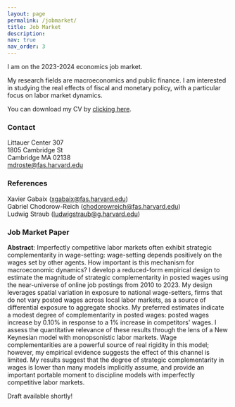 ```yaml
---
layout: page
permalink: /jobmarket/
title: Job Market
description:  
nav: true
nav_order: 3
---
```



I am on the 2023-2024 economics job market. <br>

My research fields are macroeconomics and public finance. I am interested in studying the real effects of fiscal and monetary policy, with a particular focus on labor market dynamics. <br>

You can download my CV by [clicking here](/files/cv.pdf). <br>



### Contact

Littauer Center 307 <br>
1805 Cambridge St <br>
Cambridge MA 02138 <br>
[mdroste@fas.harvard.edu](mailto:mdroste@fas.harvard.edu) <br>



### References

Xavier Gabaix ([xgabaix@fas.harvard.edu](mailto:xgabaix@fas.harvard.edu)) <br>
Gabriel Chodorow-Reich ([chodorowreich@fas.harvard.edu](mailto:chodorowreich@fas.harvard.edu)) <br>
Ludwig Straub ([ludwigstraub@g.harvard.edu](mailto:ludwigstraub@g.harvard.edu)) <br>



### Job Market Paper

**Abstract**: Imperfectly competitive labor markets often exhibit strategic complementarity in wage-setting: wage-setting depends positively on the wages set by other agents. How important is this mechanism for macroeconomic dynamics? I develop a reduced-form empirical design to estimate the magnitude of strategic complementarity in posted wages using the near-universe of online job postings from 2010 to 2023. My design leverages spatial variation in exposure to national wage-setters, firms that do not vary posted wages across local labor markets, as a source of differential exposure to aggregate shocks. My preferred estimates indicate a modest degree of complementarity in posted wages: posted wages increase by 0.10% in response to a 1% increase in competitors' wages. I assess the quantitative relevance of these results through the lens of a New Keynesian model with monopsonistic labor markets. Wage complementarities are a powerful source of real rigidity in this model; however, my empirical evidence suggests the effect of this channel is limited. My results suggest that the degree of strategic complementarity in wages is lower than many models implicitly assume, and provide an important portable moment to discipline models with imperfectly competitive labor markets.


Draft available shortly!
